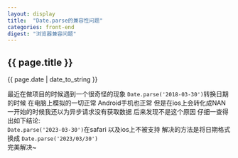 ```yaml
---
layout: display
title:  "Date.parse的兼容性问题"
categories: front-end
digest: "浏览器兼容问题"
---
```

<h2>{{ page.title }}</h2>
<p>{{ page.date | date_to_string }}</p>

最近在做项目的时候遇到一个很奇怪的现象 `Date.parse('2018-03-30')`转换日期的时候  在电脑上模拟的一切正常 Android手机也正常  但是在ios上会转化成NAN 
一开始的时候我还以为异步请求没有获取数据 后来发现不是这个原因 仔细一查得出如下结论:  
`Date.parse('2023-03-30')`在safari 以及ios上不被支持 解决的方法是将日期格式换成 `Date.parse('2023/03/30')`  
完美解决~